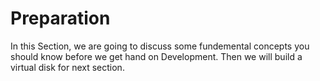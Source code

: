 # Preparation
In this Section, we are going to discuss some fundemental concepts you should know before we get hand on Development. Then we will build a virtual disk for next section.